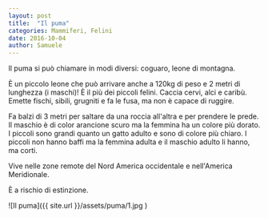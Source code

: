 ```yaml
---
layout: post
title:  "Il puma"
categories: Mammiferi, Felini
date: 2016-10-04
author: Samuele
---
```

Il puma si pu&ograve; chiamare in modi diversi: coguaro, leone di montagna.

&Egrave; un piccolo leone che pu&ograve; arrivare anche a 120kg di peso e 2 metri di lunghezza (i maschi)!
&Egrave; il pi&ugrave; dei piccoli felini.
Caccia cervi, alci e carib&ugrave;. Emette fischi, sibili, grugniti e fa le fusa, ma non &egrave; capace di ruggire.

Fa balzi di 3 metri per saltare da una roccia all'altra e per prendere le prede.
Il maschio &egrave; di color arancione scuro ma la femmina ha un colore pi&ugrave; dorato. I piccoli sono grandi quanto un gatto adulto e sono di colore pi&ugrave; chiaro. I piccoli non hanno baffi ma la femmina adulta e il maschio adulto li hanno, ma corti.

Vive nelle zone remote del Nord America occidentale e nell'America Meridionale.

&Egrave; a rischio di estinzione.

![Il puma]({{ site.url }}/assets/puma/1.jpg )
